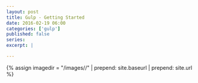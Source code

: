 ```yaml
---
layout: post
title: Gulp - Getting Started
date: 2016-02-19 06:00
categories: ['gulp']
published: false
series: 
excerpt: |

---
```


{% assign imagedir = "/images//" | prepend: site.baseurl | prepend: site.url %}